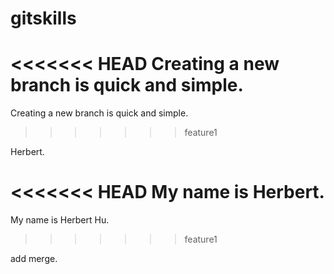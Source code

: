 gitskills
=========

<<<<<<< HEAD
Creating a new branch is quick and simple.
=======
Creating a new branch is quick and simple.
>>>>>>> feature1

Herbert.

<<<<<<< HEAD
My name is Herbert.
=======
My name is Herbert Hu.
>>>>>>> feature1

add merge.